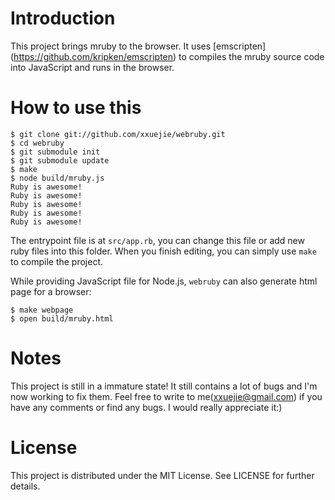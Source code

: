 # Introduction

This project brings mruby to the browser. It uses [emscripten]
(https://github.com/kripken/emscripten) to compiles the mruby source code into
JavaScript and runs in the browser.

# How to use this

    $ git clone git://github.com/xxuejie/webruby.git
    $ cd webruby
    $ git submodule init
    $ git submodule update
    $ make
    $ node build/mruby.js
    Ruby is awesome!
    Ruby is awesome!
    Ruby is awesome!
    Ruby is awesome!
    Ruby is awesome!

The entrypoint file is at `src/app.rb`, you can change this file or add new ruby files into this folder. When you finish editing, you can simply use `make` to compile the project.

While providing JavaScript file for Node.js, `webruby` can also generate html page for a browser:

    $ make webpage
    $ open build/mruby.html

# Notes

This project is still in a immature state! It still contains a lot of bugs and I'm now working to fix them. Feel free to write to me(xxuejie@gmail.com) if you have any comments or find any bugs. I would really appreciate it:)

# License

This project is distributed under the MIT License. See LICENSE for further details.
